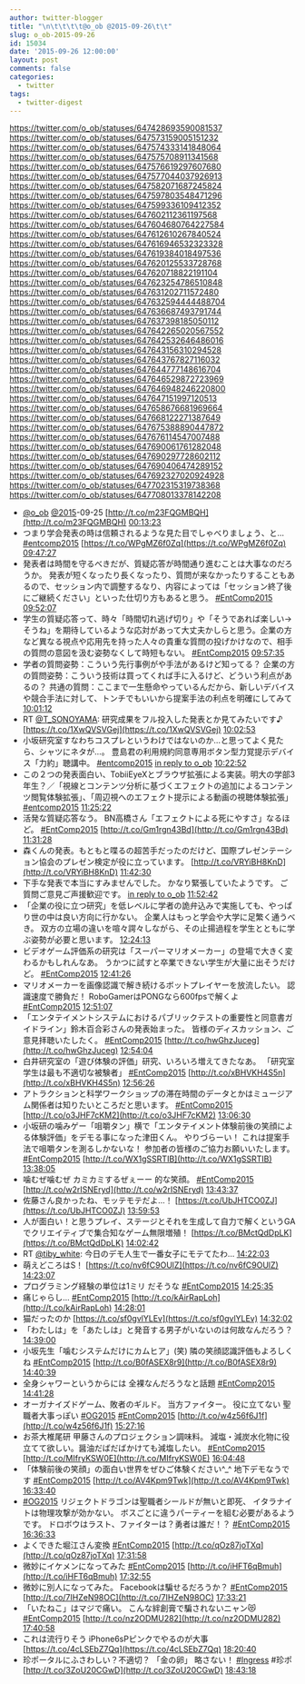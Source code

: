 ```yaml
---
author: twitter-blogger
title: "\n\t\t\t\t@o_ob @2015-09-26\t\t"
slug: o_ob-2015-09-26
id: 15034
date: '2015-09-26 12:00:00'
layout: post
comments: false
categories:
  - twitter
tags:
  - twitter-digest
---
```


https://twitter.com/o_ob/statuses/647428693590081537 https://twitter.com/o_ob/statuses/647573159005151232 https://twitter.com/o_ob/statuses/647574333141848064 https://twitter.com/o_ob/statuses/647575708911341568 https://twitter.com/o_ob/statuses/647576619297607680 https://twitter.com/o_ob/statuses/647577044037926913 https://twitter.com/o_ob/statuses/647582071687245824 https://twitter.com/o_ob/statuses/647597803548471296 https://twitter.com/o_ob/statuses/647599336109412352 https://twitter.com/o_ob/statuses/647602112361197568 https://twitter.com/o_ob/statuses/647604680764227584 https://twitter.com/o_ob/statuses/647612610267840524 https://twitter.com/o_ob/statuses/647616946532323328 https://twitter.com/o_ob/statuses/647619384018497536 https://twitter.com/o_ob/statuses/647620125533728768 https://twitter.com/o_ob/statuses/647620718822191104 https://twitter.com/o_ob/statuses/647623254786510848 https://twitter.com/o_ob/statuses/647631202711572480 https://twitter.com/o_ob/statuses/647632594444488704 https://twitter.com/o_ob/statuses/647636687493791744 https://twitter.com/o_ob/statuses/647637398185050112 https://twitter.com/o_ob/statuses/647642265020567552 https://twitter.com/o_ob/statuses/647642532646486016 https://twitter.com/o_ob/statuses/647643156310294528 https://twitter.com/o_ob/statuses/647643767827116032 https://twitter.com/o_ob/statuses/647644777148616704 https://twitter.com/o_ob/statuses/647646529872723969 https://twitter.com/o_ob/statuses/647646948246220800 https://twitter.com/o_ob/statuses/647647151997120513 https://twitter.com/o_ob/statuses/647658676681969664 https://twitter.com/o_ob/statuses/647668122271387649 https://twitter.com/o_ob/statuses/647675388890447872 https://twitter.com/o_ob/statuses/647676114547007488 https://twitter.com/o_ob/statuses/647690061761282048 https://twitter.com/o_ob/statuses/647690297728602112 https://twitter.com/o_ob/statuses/647690406474289152 https://twitter.com/o_ob/statuses/647692327020924928 https://twitter.com/o_ob/statuses/647702315319738368 https://twitter.com/o_ob/statuses/647708013378142208  

*   [@o_ob](https://twitter.com/o_ob) [@2015](https://twitter.com/2015)-09-25 [http://t.co/m23FQGMBQH](http://t.co/m23FQGMBQH) [00:13:23](https://twitter.com/o_ob/statuses/647428693590081537)
*   つまり学会発表の時は信頼されるような見た目でしゃべりましょう、と… [#entcomp2015](https://twitter.com/search?q=%23entcomp2015&src=hash) [https://t.co/WPgMZ6f0Zq](https://t.co/WPgMZ6f0Zq) [09:47:27](https://twitter.com/o_ob/statuses/647573159005151232)
*   発表者は時間を守るべきだが、質疑応答が時間通り進むことは大事なのだろうか。 発表が短くなったり長くなったり、質問が来なかったりすることもあるので、セッション内で調整するなり、内容によっては「セッション終了後にご継続ください」といった仕切り方もあると思う。 [#EntComp2015](https://twitter.com/search?q=%23EntComp2015&src=hash) [09:52:07](https://twitter.com/o_ob/statuses/647574333141848064)
*   学生の質疑応答って、時々「時間切れ逃げ切り」や「そうであれば楽しい→そうね」を期待しているような応対があって大丈夫かしらと思う。企業の方など異なる視点や応用先を持った人々の貴重な質問の投げかけなので、相手の質問の意図を汲む姿勢なくして時短もない。 [#EntComp2015](https://twitter.com/search?q=%23EntComp2015&src=hash) [09:57:35](https://twitter.com/o_ob/statuses/647575708911341568)
*   学者の質問姿勢：こういう先行事例がや手法があるけど知ってる？ 企業の方の質問姿勢：こういう技術は買ってくれば手に入るけど、どういう利点があるの？ 共通の質問：ここまで一生懸命やっているんだから、新しいデバイスや競合手法に対して、トンチでもいいから提案手法の利点を明確にしてみて [10:01:12](https://twitter.com/o_ob/statuses/647576619297607680)
*   RT [@T_SONOYAMA](https://twitter.com/T_SONOYAMA): 研究成果をフル投入した発表とか見てみたいです♪ [https://t.co/1XwQVSVGej](https://t.co/1XwQVSVGej) [10:02:53](https://twitter.com/o_ob/statuses/647577044037926913)
*   小坂研究室すなわちコスプレというわけではないのか…と思ってよく見たら、シャツにネタが…。 豊島君の利用規約同意専用ボタン型力覚提示デバイス「力約」聴講中。 [#entcomp2015](https://twitter.com/search?q=%23entcomp2015&src=hash) [in reply to o_ob](https://twitter.com/o_ob/statuses/647287628530712577) [10:22:52](https://twitter.com/o_ob/statuses/647582071687245824)
*   この２つの発表面白い、TobiiEyeXとブラウザ拡張による実装。明大の学部3年生？／「視線とコンテンツ分析に基づくエフェクトの追加によるコンテンツ閲覧体験拡張」、「周辺視へのエフェクト提示による動画の視聴体験拡張」 [#entcomp2015](https://twitter.com/search?q=%23entcomp2015&src=hash) [11:25:22](https://twitter.com/o_ob/statuses/647597803548471296)
*   活発な質疑応答なう。 BN高橋さん「エフェクトによる死にやすさ」なるほど。 [#EntComp2015](https://twitter.com/search?q=%23EntComp2015&src=hash) [http://t.co/Gm1rgn43Bd](http://t.co/Gm1rgn43Bd) [11:31:28](https://twitter.com/o_ob/statuses/647599336109412352)
*   森くんの発表。もともと喋るの超苦手だったのだけど、国際プレゼンテーション協会のプレゼン検定が役に立っています。 [http://t.co/VRYiBH8KnD](http://t.co/VRYiBH8KnD) [11:42:30](https://twitter.com/o_ob/statuses/647602112361197568)
*   下手な発表で本当にすみませんでした。 かなり緊張していたようです。 ご質問ご意見ご声援歓迎です。 [in reply to o_ob](https://twitter.com/o_ob/statuses/647602112361197568) [11:52:42](https://twitter.com/o_ob/statuses/647604680764227584)
*   「企業の役に立つ研究」を低レベルに学者の詭弁込みで実施しても、やっぱり世の中は良い方向に行かない。 企業人はもっと学会や大学に足繁く通うべき。 双方の立場の違いを喧々諤々しながら、その止揚過程を学生とともに学ぶ姿勢が必要と思います。 [12:24:13](https://twitter.com/o_ob/statuses/647612610267840524)
*   ビデオゲーム評価系の研究は「スーパーマリオメーカー」の登場で大きく変わるかもしれんなあ。 うかつに試すと卒業できない学生が大量に出そうだけど。 [#EntComp2015](https://twitter.com/search?q=%23EntComp2015&src=hash) [12:41:26](https://twitter.com/o_ob/statuses/647616946532323328)
*   マリオメーカーを画像認識で解き続けるボットプレイヤーを放流したい。 認識速度で勝負だ！ RoboGamerはPONGなら600fpsで解くよ [#EntComp2015](https://twitter.com/search?q=%23EntComp2015&src=hash) [12:51:07](https://twitter.com/o_ob/statuses/647619384018497536)
*   「エンタテイメントシステムにおけるパブリックテストの重要性と同意書ガイドライン」鈴木百合彩さんの発表始まった。 皆様のディスカッション、ご意見拝聴いたしたく。 [#EntComp2015](https://twitter.com/search?q=%23EntComp2015&src=hash) [http://t.co/hwGhzJuceg](http://t.co/hwGhzJuceg) [12:54:04](https://twitter.com/o_ob/statuses/647620125533728768)
*   白井研究室の「遊び体験の評価」研究、いろいろ増えてきたなあ。 「研究室学生は最も不適切な被験者」 [#EntComp2015](https://twitter.com/search?q=%23EntComp2015&src=hash) [http://t.co/xBHVKH4S5n](http://t.co/xBHVKH4S5n) [12:56:26](https://twitter.com/o_ob/statuses/647620718822191104)
*   アトラクションと科学ワークショップの滞在時間のデータとかはミュージアム関係者は知りたいところだと思います。 [#EntComp2015](https://twitter.com/search?q=%23EntComp2015&src=hash) [http://t.co/o3JHF7cKM2](http://t.co/o3JHF7cKM2) [13:06:30](https://twitter.com/o_ob/statuses/647623254786510848)
*   小坂研の噛みゲー「咀嚼タン」横で「エンタテイメント体験前後の笑顔による体験評価」をデモる事になった津田くん。 やりづらーい！ これは提案手法で咀嚼タンを測るしかないな！ 参加者の皆様のご協力お願いいたします。 [#EntComp2015](https://twitter.com/search?q=%23EntComp2015&src=hash) [http://t.co/WX1gSSRTIB](http://t.co/WX1gSSRTIB) [13:38:05](https://twitter.com/o_ob/statuses/647631202711572480)
*   噛むぜ噛むぜ カミカミするぜぇーー 的な笑顔。 [#EntComp2015](https://twitter.com/search?q=%23EntComp2015&src=hash) [http://t.co/w2rISNEryd](http://t.co/w2rISNEryd) [13:43:37](https://twitter.com/o_ob/statuses/647632594444488704)
*   佐藤さん良かったね、モッテモテだよ...！ [https://t.co/UbJHTCO0ZJ](https://t.co/UbJHTCO0ZJ) [13:59:53](https://twitter.com/o_ob/statuses/647636687493791744)
*   人が面白い！と思うプレイ、ステージとそれを生成して自力で解くというGAでクリエイティブで集合知なゲーム無限増殖！ [https://t.co/BMctQdDpLK](https://t.co/BMctQdDpLK) [14:02:42](https://twitter.com/o_ob/statuses/647637398185050112)
*   RT [@tiby_white](https://twitter.com/tiby_white): 今日のデモ人生で一番女子にモテてたわ… [14:22:03](https://twitter.com/o_ob/statuses/647642265020567552)
*   萌えどころはS！ [https://t.co/nv6fC9OUlZ](https://t.co/nv6fC9OUlZ) [14:23:07](https://twitter.com/o_ob/statuses/647642532646486016)
*   プログラミング経験の単位は1ミリ だそうな [#EntComp2015](https://twitter.com/search?q=%23EntComp2015&src=hash) [14:25:35](https://twitter.com/o_ob/statuses/647643156310294528)
*   痛じゃらし... [#EntComp2015](https://twitter.com/search?q=%23EntComp2015&src=hash) [http://t.co/kAirRapLoh](http://t.co/kAirRapLoh) [14:28:01](https://twitter.com/o_ob/statuses/647643767827116032)
*   猫だったのか [https://t.co/sf0gvlYLEv](https://t.co/sf0gvlYLEv) [14:32:02](https://twitter.com/o_ob/statuses/647644777148616704)
*   「わたしは」を「あたしは」と発音する男子がいないのは何故なんだろう？ [14:39:00](https://twitter.com/o_ob/statuses/647646529872723969)
*   小坂先生「噛むシステムだけにカムヒア」(笑) 隣の笑顔認識評価もよろしくね [#EntComp2015](https://twitter.com/search?q=%23EntComp2015&src=hash) [http://t.co/B0fASEX8r9](http://t.co/B0fASEX8r9) [14:40:39](https://twitter.com/o_ob/statuses/647646948246220800)
*   全身シャワーというからには 全裸なんだろうなと話題 [#EntComp2015](https://twitter.com/search?q=%23EntComp2015&src=hash) [14:41:28](https://twitter.com/o_ob/statuses/647647151997120513)
*   オーガナイズドゲーム、敗者のギルド。 当方ファイター。 役に立てない 聖職者大事っぽい [#OG2015](https://twitter.com/search?q=%23OG2015&src=hash) [#EntComp2015](https://twitter.com/search?q=%23EntComp2015&src=hash) [http://t.co/w4z56f6J1f](http://t.co/w4z56f6J1f) [15:27:16](https://twitter.com/o_ob/statuses/647658676681969664)
*   お茶大椎尾研 甲藤さんのプロジェクション調味料。 減塩・減炭水化物に役立てて欲しい。醤油だばだばかけても減塩したい。 [#EntComp2015](https://twitter.com/search?q=%23EntComp2015&src=hash) [http://t.co/MIfryKSW0E](http://t.co/MIfryKSW0E) [16:04:48](https://twitter.com/o_ob/statuses/647668122271387649)
*   「体験前後の笑顔」の面白い世界をぜひご体験ください^_^ 地下デモなうです [#EntComp2015](https://twitter.com/search?q=%23EntComp2015&src=hash) [http://t.co/AV4Kpm9Twk](http://t.co/AV4Kpm9Twk) [16:33:40](https://twitter.com/o_ob/statuses/647675388890447872)
*   [#OG2015](https://twitter.com/search?q=%23OG2015&src=hash) リジェクトドラゴンは聖職者シールドが無いと即死、 イタラナイトは物理攻撃が効かない。 ボスごとに違うパーティーを組む必要があるようです。 ドロボウはラスト、ファイターは？勇者は誰だ！？ [#EntComp2015](https://twitter.com/search?q=%23EntComp2015&src=hash) [16:36:33](https://twitter.com/o_ob/statuses/647676114547007488)
*   よくできた堀江さん変換 [#EntComp2015](https://twitter.com/search?q=%23EntComp2015&src=hash) [http://t.co/qOz87joTXq](http://t.co/qOz87joTXq) [17:31:58](https://twitter.com/o_ob/statuses/647690061761282048)
*   微妙にイケメンになってみた [#EntComp2015](https://twitter.com/search?q=%23EntComp2015&src=hash) [http://t.co/iHFT6qBmuh](http://t.co/iHFT6qBmuh) [17:32:55](https://twitter.com/o_ob/statuses/647690297728602112)
*   微妙に別人になってみた。 Facebookは騙せるだろうか？ [#EntComp2015](https://twitter.com/search?q=%23EntComp2015&src=hash) [http://t.co/7IHZeN98OC](http://t.co/7IHZeN98OC) [17:33:21](https://twitter.com/o_ob/statuses/647690406474289152)
*   「いたねこ」はマジで痛い。 こんな絆創膏で騙されないニャン😻 [#EntComp2015](https://twitter.com/search?q=%23EntComp2015&src=hash) [http://t.co/nz2ODMU282](http://t.co/nz2ODMU282) [17:40:58](https://twitter.com/o_ob/statuses/647692327020924928)
*   これは流行りそう iPhone6sPピンクでやるのが大事 [https://t.co/4cLSEbZ7Qq](https://t.co/4cLSEbZ7Qq) [18:20:40](https://twitter.com/o_ob/statuses/647702315319738368)
*   珍ポータルにふさわしい？不適切？ 「金の卵」 略さない！ [#Ingress](https://twitter.com/search?q=%23Ingress&src=hash) #珍ポ [http://t.co/3ZoU20CGwD](http://t.co/3ZoU20CGwD) [18:43:18](https://twitter.com/o_ob/statuses/647708013378142208)